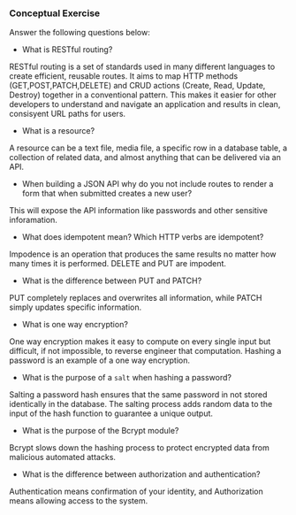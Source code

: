 ### Conceptual Exercise

Answer the following questions below:

- What is RESTful routing?

RESTful routing is a set of standards used in many different languages to create efficient, reusable routes. It aims to map HTTP methods (GET,POST,PATCH,DELETE) and CRUD actions (Create, Read, Update, Destroy) together in a conventional pattern. This makes it easier for other developers to understand and navigate an application and results in clean, consisyent URL paths for users. 

- What is a resource?

A resource can be a text file, media file, a specific row in a database table, a collection of related data, and almost anything that can be delivered via an API. 

- When building a JSON API why do you not include routes to render a form that when submitted creates a new user?

This will expose the API information like passwords and other sensitive inforamation.

- What does idempotent mean? Which HTTP verbs are idempotent?

Impodence is an operation that produces the same results no matter how many times it is performed. DELETE and PUT are impodent.

- What is the difference between PUT and PATCH?

PUT completely replaces and overwrites all information, while PATCH simply updates specific information.

- What is one way encryption?

One way encryption makes it easy to compute on every single input but difficult, if not impossible, to reverse engineer that computation. Hashing a password is an example of a one way encryption.

- What is the purpose of a `salt` when hashing a password?

Salting a password hash ensures that the same password in not stored identically in the database. The salting process adds random data to the input of the hash function to guarantee a unique output. 

- What is the purpose of the Bcrypt module?

Bcrypt slows down the hashing process to protect encrypted data from malicious automated attacks.

- What is the difference between authorization and authentication?

Authentication means confirmation of your identity, and Authorization means allowing access to the system.
